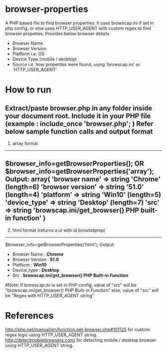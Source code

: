 # browser-properties
A PHP based file to find browser properties. It uses browscap.ini if set in php config, or else uses HTTP_USER_AGENT with custom regex to find browser propeties.
Provides below browser details
  - Browser Name
  - Browser Version
  - Platform i.e. OS
  - Device Type (mobile / desktop)
  - Source i.e. how properties were found, using 'browscap.ini' or 'HTTP_USER_AGENT'

# How to run
Extract/paste browser.php in any folder inside your document root.
Include it in your PHP file (example : include_once 'browser.php'; )
Refer below sample function calls and output format
--------------------
 1. array format
--------------------
$browser_info=getBrowserProperties();
 OR
$browser_info=getBrowserProperties('array');
  Output:
  array(
  'browser name' => string 'Chrome' (length=6)
  'browser version' => string '51.0' (length=4)
  'platform' => string 'Win10' (length=5)
  'device_type' => string 'Desktop' (length=7)
  'src' => string 'browscap.ini/get_browser() PHP built-in function'
  )
--------------------
 2. html format (returns a ul with id browlistprop)
--------------------
$browser_info=getBrowserProperties('html');
  Output:
  <ul id='browlistprop'>
    <li>Browser Name : <b>Chrome</b></li>
    <li>Browser Version : <b>51.0</b></li>
    <li>Platform : <b>Win10</b></li>
    <li>Device_type : <b>Desktop</b></li>
    <li>Src : <b>browscap.ini/get_browser() PHP Built-in Function</b></li>
  </ul>

#Note:
If browscap.ini is set in PHP config,
 value of "src" will be "browscap.ini/get_browser() PHP Built-in Function"
else,
 value of "src" will be "Regex with HTTP_USER_AGENT string"



# References
http://php.net/manual/en/function.get-browser.php#101125 for custom regex logic using HTTP_USER_AGENT string.
http://detectmobilebrowsers.com/ for detecting mobile / desktop browser using HTTP_USER_AGENT string.
